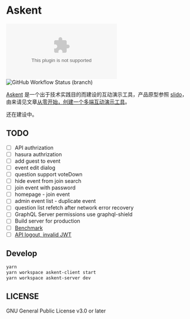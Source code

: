 # Askent

![Website](https://img.shields.io/website/https/askent.berlinchan.com)
![GitHub Workflow Status (branch)](https://img.shields.io/github/workflow/status/BerlinChan/askent/CI/release)

[Askent](https://github.com/BerlinChan/askent/) 是一个出于技术实践目的而建设的互动演示工具，产品原型参照 [slido](https://www.sli.do/)，由来请见文章[从零开始，创建一个多端互动演示工具](https://www.berlinchan.com/2019/12/create-presentation-tool-from-scratch)。

还在建设中。

## TODO

- [ ] API authrization
- [ ] hasura authrization
- [ ] add guest to event
- [ ] event edit dialog
- [ ] question support voteDown
- [ ] hide event from join search
- [ ] join event with password
- [ ] homepage - join event
- [ ] admin event list - duplicate event
- [ ] question list refetch after network error recovery
- [ ] GraphQL Server permissions use graphql-shield
- [ ] Build server for production
- [ ] [Benchmark](https://github.com/benawad/node-graphql-benchmarks)
- [ ] [API logout, invalid JWT](https://www.npmjs.com/package/express-jwt)

## Develop

```sh
yarn
yarn workspace askent-client start
yarn workspace askent-server dev
```

## LICENSE

GNU General Public License v3.0 or later
